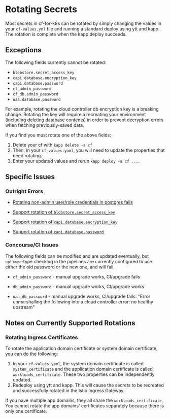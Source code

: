 # Rotating Secrets
Most secrets in cf-for-k8s can be rotated by simply changing the values in your `cf-values.yml` file and running a standard deploy using ytt and kapp. The rotation is complete when the kapp deploy succeeds.

## Exceptions

The following fields currently cannot be rotated:

* `blobstore.secret_access_key`
* `capi.database.encryption_key`
* `capi.database.password`
* `cf_admin_password`
* `cf_db.admin_password`
* `uaa.database.password`

For example, rotating the cloud controller db encryption key is a breaking change. Rotating the key will 
require a recreating your environment (including deleting database contents) in order to prevent decryption errors when fetching
previously-saved data.

If you find you must rotate one of the above fields: 

1. Delete your cf with `kapp delete -a cf`
1. Then, in your `cf-values.yaml`, you will need to update the properties that need rotating.
1. Enter your updated values and rerun `kapp deploy -a cf ...`. 

## Specific Issues

### Outright Errors

* [Rotating non-admin user/role credentials in postgres fails](https://github.com/cloudfoundry/cf-for-k8s/issues/216) 

* [Support rotation of `blobstore.secret_access_key`](https://github.com/cloudfoundry/cf-for-k8s/issues/527)

* [Support rotation of `capi.database.encryption_key`](https://github.com/cloudfoundry/cf-for-k8s/issues/529)

* [Support rotation of `capi.database.password`](https://github.com/cloudfoundry/cf-for-k8s/issues/530)

### Concourse/CI Issues

The following fields can be modified and are updated eventually, but
`uptimer`-type checking in the pipelines are currently configured to
use either the old password or the new one, and will fail.

* `cf_admin_password` - manual upgrade works, CI/upgrade fails

* `db_admin_password` - manual upgrade works, CI/upgrade works

* `uaa_db_password` - manual upgrade works, CI/upgrade fails: "Error unmarshalling the following into a cloud controller error: no healthy upstream"




## Notes on Currently Supported Rotations

### Rotating Ingress Certificates
To rotate the application domain certificate or system domain certificate, you
can do the following:

1. In your `cf-values.yaml`, the system domain certificate is called
`system_certificate` and the application domain certificate is called
`workloads_certificate`. These two properties can be independently updated.
2. Redeploy using ytt and kapp. This will cause the secrets to be recreated and
successfully rotated in the Istio Ingress Gateway.

If you have multiple app domains, they all share the `workloads_certificate`.
You cannot rotate the app domains' certificates separately because there is only
one certificate.
